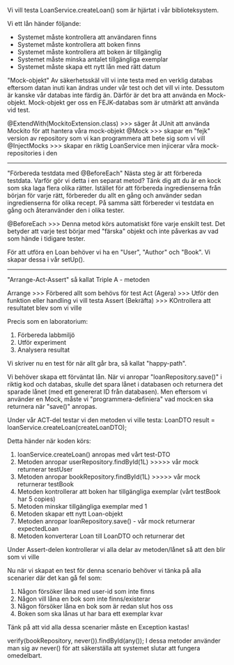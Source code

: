 Vi vill testa LoanService.createLoan() som är hjärtat i vår biblioteksystem.

Vi ett lån händer följande:
- Systemet måste kontrollera att användaren finns
- Systemet måste kontrollera att boken finns
- Systemet måste kontrollera att boken är tillgänglig
- Systemet måste minska antalet tillgängliga exemplar
- Systemet måste skapa ett nytt lån med rätt datum

"Mock-objekt"
Av säkerhetsskäl vill vi inte testa med en verklig databas eftersom datan inuti kan ändras
under vår test och det vill vi inte.
Dessutom är kanske vår databas inte färdig än. Därför är det bra att använda en Mock-objekt.
Mock-objekt ger oss en FEJK-databas som är utmärkt att använda vid test. 

@ExtendWith(MockitoExtension.class) >>> säger åt JUnit att använda Mockito för att hantera våra mock-objekt
@Mock >>> skapar en "fejk" version av repository som vi kan programmera att bete sig som vi vill
@InjectMocks >>> skapar en riktig LoanService men injicerar våra mock-repositories i den

__________

"Förbereda testdata med @BeforeEach"
Nästa steg är att förbereda testdata. Varför gör vi detta i en separat metod?
Tänk dig att du är en kock som ska laga flera olika rätter. 
Istället för att förbereda ingredienserna från början för varje rätt, förbereder du allt en gång 
och använder sedan ingredienserna för olika recept. 
På samma sätt förbereder vi testdata en gång och återanvänder den i olika tester.

@BeforeEach >>> Denna metod körs automatiskt före varje enskilt test. 
Det betyder att varje test börjar med "färska" objekt och inte påverkas av vad som hände i tidigare tester.

För att utföra en Loan behöver vi ha en "User", "Author" och "Book". Vi skapar dessa i vår setUp().
___________

"Arrange-Act-Assert" så kallat Triple A - metoden

Arrange >>> Förbered allt som behövs för test
Act (Agera) >>> Utför den funktion eller handling vi vill testa
Assert (Bekräfta) >>> KOntrollera att resultatet blev som vi ville

Precis som en laboratorium: 
1. Förbereda labbmiljö
2. Utför experiment
3. Analysera resultat

Vi skriver nu en test för när allt går bra, så kallat "happy-path".

Vi behöver skapa ett förväntat lån. 
När vi anropar "loanRepository.save()" i riktig kod och databas, skulle det spara lånet i databasen och
returnera det sparade lånet (med ett genererat ID från databasen). 
Men eftersom vi använder en Mock, måste vi "programmera-definiera" vad mock:en ska returnera när "save()" anropas.

Under vår ACT-del testar vi den metoden vi ville testa:
LoanDTO result = loanService.createLoan(createLoanDTO);

Detta händer när koden körs:
1. loanService.createLoan() anropas med vårt test-DTO
2. Metoden anropar userRepository.findById(1L) >>>>> vår mock returnerar testUser
3. Metoden anropar bookRepository.findById(1L) >>>>> vår mock returnerar testBook
4. Metoden kontrollerar att boken har tillgängliga exemplar (vårt testBook har 5 copies)
5. Metoden minskar tillgängliga exemplar med 1
6. Metoden skapar ett nytt Loan-objekt
7. Metoden anropar loanRepository.save() - vår mock returnerar expectedLoan
8. Metoden konverterar Loan till LoanDTO och returnerar det

Under Assert-delen kontrollerar vi alla delar av metoden/lånet så att den blir som vi ville

Nu när vi skapat en test för denna scenario behöver vi tänka på alla scenarier där det kan gå fel som:
1. Någon försöker låna med user-id som inte finns
2. Någon vill låna en bok som inte finns/existerar
3. Någon försöker låna en bok som är redan slut hos oss
4. Boken som ska lånas ut har bara ett exemplar kvar

Tänk på att vid alla dessa scenarier måste en Exception kastas!

verify(bookRepository, never()).findById(any());
I dessa metoder använder man sig av never() för att säkerställa att systemet slutar att fungera omedelbart. 


